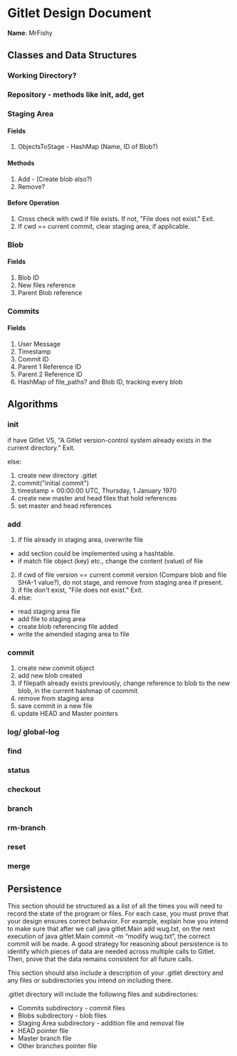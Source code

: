 # Gitlet Design Document

**Name**: MrFishy

## Classes and Data Structures


### Working Directory?

### Repository - methods like init, add, get

### Staging Area

#### Fields 
1. ObjectsToStage - HashMap (Name, ID of Blob?)

#### Methods
1. Add - (Create blob also?)
2. Remove?

#### Before Operation
1. Cross check with cwd if file exists. If not, "File does not exist." Exit.
2. If cwd == current commit, clear staging area, if applicable. 


### Blob

#### Fields

1. Blob ID
2. New files reference
3. Parent Blob reference

### Commits

#### Fields
1. User Message
2. Timestamp
3. Commit ID 
4. Parent 1 Reference ID 
5. Parent 2 Reference ID
6. HashMap of file_paths? and Blob ID, tracking every blob



## Algorithms

### init
if have Gitlet VS, "A Gitlet version-control system already exists in the current directory."
Exit.

else:
1. create new directory .gitlet
2. commit("initial commit")
3. timestamp = 00:00:00 UTC, Thursday, 1 January 1970
4. create new master and head files that hold references
5. set master and head references

### add

1. if file already in staging area, overwrite file
- add section could be implemented using a hashtable. 
- if match file object (key) etc.,  change the content (value) of file
2. if cwd of file version == current commit version (Compare blob and file SHA-1 value?), do not stage, and remove from staging area if present.
3. if file don't exist, "File does not exist." Exit.
4. else: 
- read staging area file 
- add file to staging area
- create blob referencing file added
- write the amended staging area to file

### commit
1. create new commit object
2. add new blob created
3. if filepath already exists previously, change reference to blob to the new blob, in the current hashmap of coommit.
4. remove from staging area
5. save commit in a new file
6. update HEAD and Master pointers
### log/ global-log

### find
 
### status

### checkout

### branch

### rm-branch

### reset

### merge





## Persistence

This section should be structured as a list of all the times you will need to record the state of the program or files. For each case, you must prove that your design ensures correct behavior. For example, explain how you intend to make sure that after we call java gitlet.Main add wug.txt, on the next execution of java gitlet.Main commit -m “modify wug.txt”, the correct commit will be made.
A good strategy for reasoning about persistence is to identify which pieces of data are needed across multiple calls to Gitlet. Then, prove that the data remains consistent for all future calls.

This section should also include a description of your .gitlet directory and any files or subdirectories you intend on including there.

.gitlet directory will include the following files and subdirectories:
- Commits subdirectory - commit files
- Blobs subdirectory - blob files
- Staging Area subdirectory - addition file and removal file
- HEAD pointer file
- Master branch file
- Other branches pointer file


